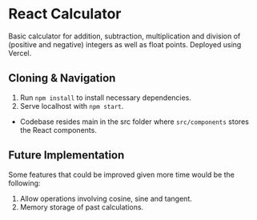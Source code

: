 # React Calculator
Basic calculator for addition, subtraction, multiplication and division of (positive and negative) integers as well as float points.
Deployed using Vercel.

## Cloning & Navigation
1. Run `npm install` to install necessary dependencies.
2. Serve localhost with `npm start`.
   
- Codebase resides main in the src folder where `src/components` stores the React components. 

## Future Implementation
Some features that could be improved given more time would be the following:

1. Allow operations involving cosine, sine and tangent.
2. Memory storage of past calculations.
